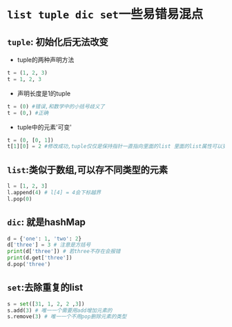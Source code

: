 `list tuple dic set`一些易错易混点
===

`tuple`: 初始化后无法改变
---
+ tuple的两种声明方法
```python
t = (1, 2, 3)
t = 1, 2, 3
```

+ 声明长度是1的tuple
```Python
t = (0) #错误,和数学中的小括号歧义了
t = (0,) #正确
```

+ tuple中的元素'可变'
```python 
t = (0, [0, 1])
t[1][0] = 2 #修改成功,tuple仅仅是保持指针一直指向里面的list 里面的list属性可以变
```

`list`:类似于数组,可以存不同类型的元素
---
```python
l = [1, 2, 3]
l.append(4) # l[4] = 4会下标越界
l.pop(0)
```
`dic`: 就是hashMap
---
```python
d = {'one': 1, 'two': 2}
d['three'] = 3 # 注意是方括号
print(d['three']) # 若three不存在会报错
print(d.get['three'])
d.pop('three')
```

`set`:去除重复的list
---
```python
s = set([31, 1, 2, 2 ,3])
s.add(3) # 唯一一个需要用add增加元素的
s.remove(3) # 唯一一个不用pop删除元素的类型
```
